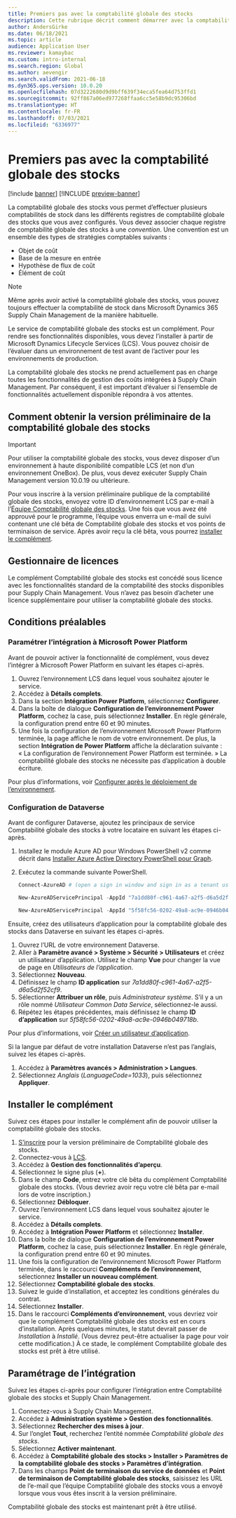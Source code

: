```yaml
---
title: Premiers pas avec la comptabilité globale des stocks
description: Cette rubrique décrit comment démarrer avec la comptabilité globale des stocks.
author: AndersGirke
ms.date: 06/18/2021
ms.topic: article
audience: Application User
ms.reviewer: kamaybac
ms.custom: intro-internal
ms.search.region: Global
ms.author: aevengir
ms.search.validFrom: 2021-06-18
ms.dyn365.ops.version: 10.0.20
ms.openlocfilehash: 07d3222680d9d9bff639f34eca5fea64d753ffd1
ms.sourcegitcommit: 92ff867a06ed977268ffaa6cc5e58b9dc95306bd
ms.translationtype: HT
ms.contentlocale: fr-FR
ms.lasthandoff: 07/03/2021
ms.locfileid: "6336977"
---
```

# <a name="get-started-with-global-inventory-accounting"></a>Premiers pas avec la comptabilité globale des stocks

[!include [banner](../includes/banner.md)]
[!INCLUDE [preview-banner](../includes/preview-banner.md)]

La comptabilité globale des stocks vous permet d’effectuer plusieurs comptabilités de stock dans les différents registres de comptabilité globale des stocks que vous avez configurés. Vous devez associer chaque registre de comptabilité globale des stocks à une *convention*. Une convention est un ensemble des types de stratégies comptables suivants :

- Objet de coût
- Base de la mesure en entrée
- Hypothèse de flux de coût
- Élément de coût

> [!NOTE]
> Même après avoir activé la comptabilité globale des stocks, vous pouvez toujours effectuer la comptabilité de stock dans Microsoft Dynamics 365 Supply Chain Management de la manière habituelle.

Le service de comptabilité globale des stocks est un complément. Pour rendre ses fonctionnalités disponibles, vous devez l’installer à partir de Microsoft Dynamics Lifecycle Services (LCS). Vous pouvez choisir de l’évaluer dans un environnement de test avant de l’activer pour les environnements de production.

La comptabilité globale des stocks ne prend actuellement pas en charge toutes les fonctionnalités de gestion des coûts intégrées à Supply Chain Management. Par conséquent, il est important d’évaluer si l’ensemble de fonctionnalités actuellement disponible répondra à vos attentes.

## <a name="how-to-get-the-global-inventory-accounting-public-preview"></a><a name="sign-up"></a>Comment obtenir la version préliminaire de la comptabilité globale des stocks

> [!IMPORTANT]
> Pour utiliser la comptabilité globale des stocks, vous devez disposer d’un environnement à haute disponibilité compatible LCS (et non d’un environnement OneBox). De plus, vous devez exécuter Supply Chain Management version 10.0.19 ou ultérieure.

Pour vous inscrire à la version préliminaire publique de la comptabilité globale des stocks, envoyez votre ID d’environnement LCS par e-mail à l’[Équipe Comptabilité globale des stocks](mailto:GlobalInventoryAccounting@service.microsoft.com). Une fois que vous avez été approuvé pour le programme, l’équipe vous enverra un e-mail de suivi contenant une clé bêta de Comptabilité globale des stocks et vos points de terminaison de service. Après avoir reçu la clé bêta, vous pourrez [installer le complément](#install).

## <a name="licensing"></a>Gestionnaire de licences

Le complément Comptabilité globale des stocks est concédé sous licence avec les fonctionnalités standard de la comptabilité des stocks disponibles pour Supply Chain Management. Vous n’avez pas besoin d’acheter une licence supplémentaire pour utiliser la comptabilité globale des stocks.

## <a name="prerequisites"></a>Conditions préalables

### <a name="set-up-microsoft-power-platform-integration"></a>Paramétrer l’intégration à Microsoft Power Platform

Avant de pouvoir activer la fonctionnalité de complément, vous devez l’intégrer à Microsoft Power Platform en suivant les étapes ci-après.

1. Ouvrez l’environnement LCS dans lequel vous souhaitez ajouter le service.
1. Accédez à **Détails complets**.
1. Dans la section **Intégration Power Platform**, sélectionnez **Configurer**.
1. Dans la boîte de dialogue **Configuration de l’environnement Power Platform**, cochez la case, puis sélectionnez **Installer**. En règle générale, la configuration prend entre 60 et 90 minutes.
1. Une fois la configuration de l’environnement Microsoft Power Platform terminée, la page affiche le nom de votre environnement. De plus, la section **Intégration de Power Platform** affiche la déclaration suivante : « La configuration de l’environnement Power Platform est terminée. » La comptabilité globale des stocks ne nécessite pas d’application à double écriture.

Pour plus d’informations, voir [Configurer après le déploiement de l’environnement](../../fin-ops-core/dev-itpro/power-platform/overview.md#set-up-after-environment-deployment).

### <a name="set-up-dataverse"></a>Configuration de Dataverse

Avant de configurer Dataverse, ajoutez les principaux de service Comptabilité globale des stocks à votre locataire en suivant les étapes ci-après.

1. Installez le module Azure AD pour Windows PowerShell v2 comme décrit dans [Installer Azure Active Directory PowerShell pour Graph](/powershell/azure/active-directory/install-adv2).
1. Exécutez la commande suivante PowerShell.

    ```powershell
    Connect-AzureAD # (open a sign in window and sign in as a tenant user)

    New-AzureADServicePrincipal -AppId "7a1dd80f-c961-4a67-a2f5-d6a5d2f52cf9" -DisplayName "d365-scm-costaccountingservice"

    New-AzureADServicePrincipal -AppId "5f58fc56-0202-49a8-ac9e-0946b049718b" -DisplayName "d365-scm-operationdataservice"
    ```

Ensuite, créez des utilisateurs d’application pour la comptabilité globale des stocks dans Dataverse en suivant les étapes ci-après.

1. Ouvrez l’URL de votre environnement Dataverse.
1. Aller à **Paramètre avancé \> Système \> Sécurité \> Utilisateurs** et créez un utilisateur d’application. Utilisez le champ **Vue** pour changer la vue de page en *Utilisateurs de l’application*.
1. Sélectionnez **Nouveau**.
1. Définissez le champ **ID application** sur *7a1dd80f-c961-4a67-a2f5-d6a5d2f52cf9*.
1. Sélectionner **Attribuer un rôle**, puis *Administrateur système*. S’il y a un rôle nommé *Utilisateur Common Data Service*, sélectionnez-le aussi.
1. Répétez les étapes précédentes, mais définissez le champ **ID d’application** sur *5f58fc56-0202-49a8-ac9e-0946b049718b*.

Pour plus d’informations, voir [Créer un utilisateur d’application](/power-platform/admin/create-users-assign-online-security-roles#create-an-application-user).

Si la langue par défaut de votre installation Dataverse n’est pas l’anglais, suivez les étapes ci-après.

1. Accédez à **Paramètres avancés \> Administration \> Langues**.
1. Sélectionnez *Anglais* (*LanguageCode=1033*), puis sélectionnez **Appliquer**.

## <a name="install-the-add-in"></a><a name="install"></a>Installer le complément

Suivez ces étapes pour installer le complément afin de pouvoir utiliser la comptabilité globale des stocks.

1. [S’inscrire](#sign-up) pour la version préliminaire de Comptabilité globale des stocks.
1. Connectez-vous à [LCS](https://lcs.dynamics.com/Logon/Index).
1. Accédez à **Gestion des fonctionnalités d’aperçu**.
1. Sélectionnez le signe plus (**+**).
1. Dans le champ **Code**, entrez votre clé bêta du complément Comptabilité globale des stocks. (Vous devriez avoir reçu votre clé bêta par e-mail lors de votre inscription.)
1. Sélectionnez **Débloquer**.
1. Ouvrez l’environnement LCS dans lequel vous souhaitez ajouter le service.
1. Accédez à **Détails complets**.
1. Accédez à **Intégration Power Platform** et sélectionnez **Installer**.
1. Dans la boîte de dialogue **Configuration de l’environnement Power Platform**, cochez la case, puis sélectionnez **Installer**. En règle générale, la configuration prend entre 60 et 90 minutes.
1. Une fois la configuration de l’environnement Microsoft Power Platform terminée, dans le raccourci **Compléments de l’environnement**, sélectionnez **Installer un nouveau complément**.
1. Sélectionnez **Comptabilité globale des stocks**.
1. Suivez le guide d’installation, et acceptez les conditions générales du contrat.
1. Sélectionnez **Installer**.
1. Dans le raccourci **Compléments d’environnement**, vous devriez voir que le complément Comptabilité globale des stocks est en cours d’installation. Après quelques minutes, le statut devrait passer de *Installation* à *Installé*. (Vous devrez peut-être actualiser la page pour voir cette modification.) À ce stade, le complément Comptabilité globale des stocks est prêt à être utilisé.

## <a name="set-up-the-integration"></a>Paramétrage de l’intégration

Suivez les étapes ci-après pour configurer l’intégration entre Comptabilité globale des stocks et Supply Chain Management.

1. Connectez-vous à Supply Chain Management.
1. Accédez à **Administration système \> Gestion des fonctionnalités**.
1. Sélectionnez **Rechercher des mises à jour**.
1. Sur l’onglet **Tout**, recherchez l’entité nommée *Comptabilité globale des stocks*.
1. Sélectionnez **Activer maintenant**.
1. Accédez à **Comptabilité globale des stocks \> Installer \> Paramètres de la comptabilité globale des stocks \> Paramètres d’intégration**.
1. Dans les champs **Point de terminaison du service de données** et **Point de terminaison de Comptabilité globale des stocks**, saisissez les URL de l’e-mail que l’équipe Comptabilité globale des stocks vous a envoyé lorsque vous vous êtes inscrit à la version préliminaire.

Comptabilité globale des stocks est maintenant prêt à être utilisé.
